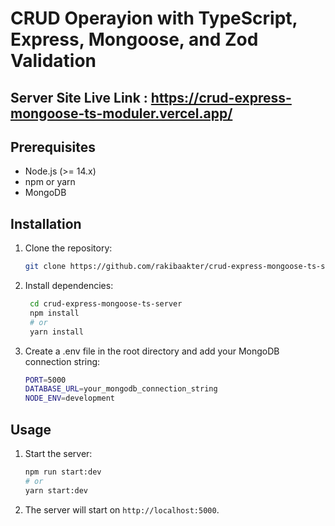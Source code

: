 # CRUD Operayion with TypeScript, Express, Mongoose, and Zod Validation

## Server Site Live Link : https://crud-express-mongoose-ts-moduler.vercel.app/

## Prerequisites

- Node.js (>= 14.x)
- npm or yarn
- MongoDB

## Installation

1. Clone the repository:

   ```bash
   git clone https://github.com/rakibaakter/crud-express-mongoose-ts-server.git

   ```

2. Install dependencies:

   ```bash
    cd crud-express-mongoose-ts-server
    npm install
    # or
    yarn install

   ```

3. Create a .env file in the root directory and add your MongoDB connection string:

   ```bash
   PORT=5000
   DATABASE_URL=your_mongodb_connection_string
   NODE_ENV=development
   ```

## Usage

1. Start the server:

   ```bash
   npm run start:dev
   # or
   yarn start:dev

   ```

2. The server will start on `http://localhost:5000`.
